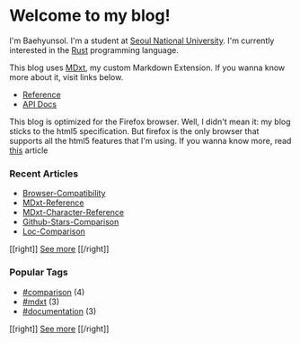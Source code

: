 # Welcome to my blog!

I'm Baehyunsol. I'm a student at [Seoul National University]. I'm currently interested in the [Rust] programming language.

This blog uses [MDxt], my custom Markdown Extension. If you wanna know more about it, visit links below.

- [Reference]
- [API Docs]

This blog is optimized for the Firefox browser. Well, I didn't mean it: my blog sticks to the html5 specification. But firefox is the only browser that supports all the html5 features that I'm using. If you wanna know more, read [this](Browser-Compatibility.html) article

[Seoul National University]: https://www.snu.ac.kr/
[MDxt]: https://github.com/baehyunsol/MDxt
[Reference]: MDxt-Reference.html
[API Docs]: https://docs.rs/mdxt/latest/mdxt/
[Rust]: https://www.rust-lang.org/

### Recent Articles


- [Browser-Compatibility](Browser-Compatibility.html)
- [MDxt-Reference](MDxt-Reference.html)
- [MDxt-Character-Reference](MDxt-Character-Reference.html)
- [Github-Stars-Comparison](Github-Stars-Comparison.html)
- [Loc-Comparison](Loc-Comparison.html)

[[right]]
[See more](Articles.html)
[[/right]]

### Popular Tags


- [#comparison](tag-comparison.html) (4)
- [#mdxt](tag-mdxt.html) (3)
- [#documentation](tag-documentation.html) (3)

[[right]]
[See more](Tags.html)
[[/right]]